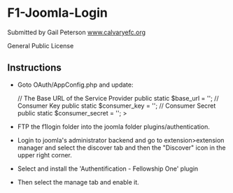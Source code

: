 F1-Joomla-Login
===============

Submitted by Gail Peterson www.calvaryefc.org

General Public License

Instructions
--------------

+ Goto OAuth/AppConfig.php and update:

    // The Base URL of the Service Provider
    public static $base_url = ''; 
    // Consumer Key
    public static $consumer_key = '';
    // Consumer Secret
    public static $consumer_secret  = ''; >

+  FTP the f1login folder into the joomla folder plugins/authentication.
 
+ Login to joomla's administrator backend and go to extension>extension manager and select the discover tab and then the "Discover" icon in the upper right corner.
 
+ Select  and install the 'Authentification - Fellowship One' plugin
 
+ Then select the manage tab and enable it.